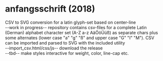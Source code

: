 # anfangsschrift (2018)
CSV to SVG conversion for a latin glyph-set based on center-line<br>
--work in progress--
repository contains csv-files for a complete Latin (German) alphabet character set (A-Z a-z AäÖöÜüß) as separate chars
plus some alternates (lower case "a" "g" "ß" and upper case "G" "I" "M"). 
CSV can be imported and parsed to SVG with the included utility<br>
--import_csv.html/css/js-- download the release<br>
--tbd-- make styles interactive for weight, color, line-cap etc.
